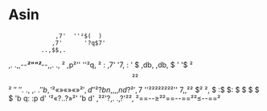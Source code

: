 # Asin


                 ,7'  ''²$(  )
                ,7'      '?q$7'
             ..,$$,.
   ,.  .,,--***²""²***--,,.  .,
 ²   ,p²''              ''²q,   ²
:  ,7'                      '7,  :
 ' $      ,db,      ,db,      $ '
  '$      ²$$²      ²$$²      $' 
  '$                          $'
   '$.     .,        ,.     .$'
    'b,     '²«»«»«»²'     ,d'
     '²?bn,,          ,,nd?²'
       ,7$ ''²²²²²²²²'' $7,
     ,² ²$              $² ²,
     $  :$              $:  $
     $   $              $   $
     'b  q:            :p  d'
      '²«?$.          .$?»²'
         'b            d'
       ,²²'?,.      .,?'²²,
      ²==--≥²²==--==²²≤--==²




